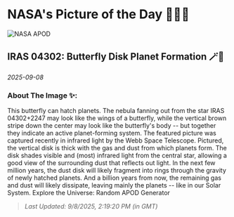 
# NASA's Picture of the Day 🧑‍🚀💫

  ![NASA APOD](https://apod.nasa.gov/apod/image/2509/IrasDisk_Webb_2045.jpg)
  
  ## IRAS 04302: Butterfly Disk Planet Formation 🪄🌌
  
  _2025-09-08_
  
  ### About The Image ✨: 
  
  This butterfly can hatch planets. The nebula fanning out from the star IRAS 04302+2247 may look like the wings of a butterfly, while the vertical brown stripe down the center may look like the butterfly's body -- but together they indicate an active planet-forming system. The featured picture was captured recently in infrared light by the Webb Space Telescope. Pictured, the vertical disk is thick with the gas and dust from which planets form. The disk shades visible and (most) infrared light from the central star, allowing a good view of the surrounding dust that reflects out light. In the next few million years, the dust disk will likely fragment into rings through the gravity of newly hatched planets.  And a billion years from now, the remaining gas and dust will likely dissipate, leaving mainly the planets -- like in our Solar System.    Explore the Universe: Random APOD Generator
  
  
  
  > _Last Updated: 9/8/2025, 2:19:20 PM (in GMT)_
  